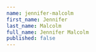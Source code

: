 ```yaml
---
name: jennifer-malcolm
first_name: Jennifer
last_name: Malcolm
full_name: Jennifer Malcolm
published: false
---
```



